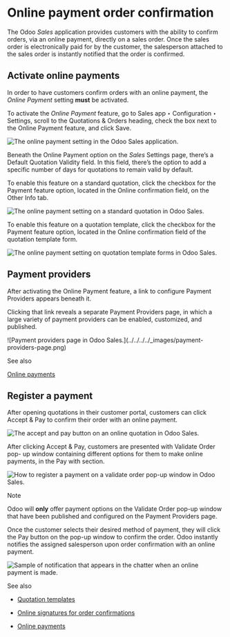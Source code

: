 # Online payment order confirmation

The Odoo _Sales_ application provides customers with the ability to confirm
orders, via an online payment, directly on a sales order. Once the sales order
is electronically paid for by the customer, the salesperson attached to the
sales order is instantly notified that the order is confirmed.

## Activate online payments

In order to have customers confirm orders with an online payment, the _Online
Payment_ setting **must** be activated.

To activate the _Online Payment_ feature, go to Sales app ‣ Configuration ‣
Settings, scroll to the Quotations & Orders heading, check the box next to the
Online Payment feature, and click Save.

![The online payment setting in the Odoo Sales
application.](../../../../_images/online-payment-setting.png)

Beneath the Online Payment option on the _Sales_ Settings page, there’s a
Default Quotation Validity field. In this field, there’s the option to add a
specific number of days for quotations to remain valid by default.

To enable this feature on a standard quotation, click the checkbox for the
Payment feature option, located in the Online confirmation field, on the Other
Info tab.

![The online payment setting on a standard quotation in Odoo
Sales.](../../../../_images/online-payment-option-quotation.png)

To enable this feature on a quotation template, click the checkbox for the
Payment feature option, located in the Online confirmation field of the
quotation template form.

![The online payment setting on quotation template forms in Odoo
Sales.](../../../../_images/online-payment-option-quotation-template.png)

## Payment providers

After activating the Online Payment feature, a link to configure Payment
Providers appears beneath it.

Clicking that link reveals a separate Payment Providers page, in which a large
variety of payment providers can be enabled, customized, and published.

![Payment providers page in Odoo Sales.](../../../../_images/payment-
providers-page.png)

See also

[Online payments](../../../finance/payment_providers.html)

## Register a payment

After opening quotations in their customer portal, customers can click Accept
& Pay to confirm their order with an online payment.

![The accept and pay button on an online quotation in Odoo
Sales.](../../../../_images/accept-and-pay-button.png)

After clicking Accept & Pay, customers are presented with Validate Order pop-
up window containing different options for them to make online payments, in
the Pay with section.

![How to register a payment on a validate order pop-up window in Odoo
Sales.](../../../../_images/validate-order-pay-with.png)

Note

Odoo will **only** offer payment options on the Validate Order pop-up window
that have been published and configured on the Payment Providers page.

Once the customer selects their desired method of payment, they will click the
Pay button on the pop-up window to confirm the order. Odoo instantly notifies
the assigned salesperson upon order confirmation with an online payment.

![Sample of notification that appears in the chatter when an online payment is
made.](../../../../_images/payment-confirmation-notification-chatter.png)

See also

  * [Quotation templates](quote_template.html)

  * [Online signatures for order confirmations](get_signature_to_validate.html)

  * [Online payments](../../../finance/payment_providers.html)

